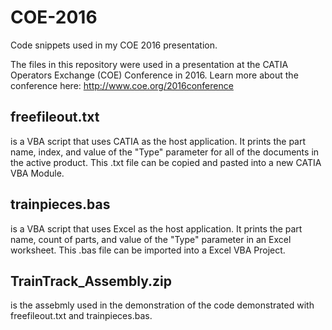 # COE-2016
Code snippets used in my COE 2016 presentation.

The files in this repository were used in a presentation at the CATIA Operators Exchange (COE) Conference in 2016.
Learn more about the conference here: http://www.coe.org/2016conference

## freefileout.txt
is a VBA script that uses CATIA as the host application. It prints the part name, index, and value of the "Type" parameter for all of the documents in the active product. This .txt file can be copied and pasted into a new CATIA VBA Module.

## trainpieces.bas
is a VBA script that uses Excel as the host application. It prints the part name, count of parts, and value of the "Type" parameter in an Excel worksheet. This .bas file can be imported into a Excel VBA Project.

## TrainTrack_Assembly.zip
is the assebmly used in the demonstration of the code demonstrated with freefileout.txt and trainpieces.bas.
